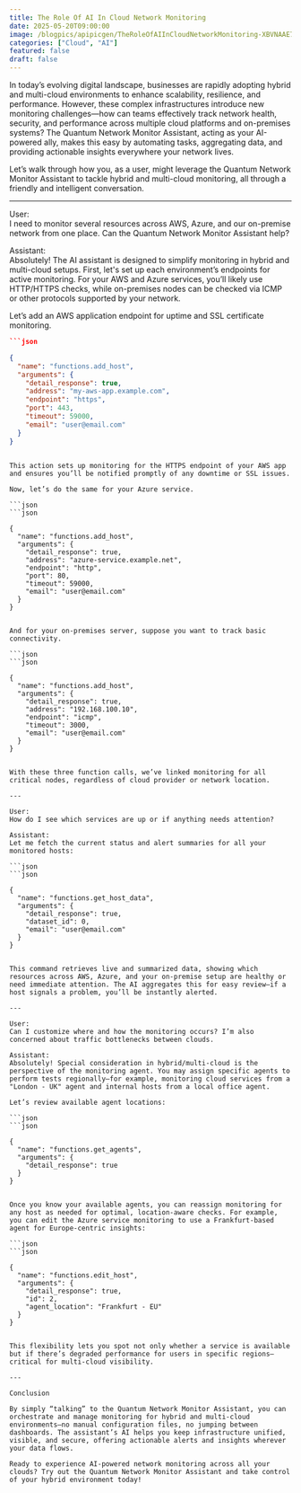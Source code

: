 ```yaml
---
title: The Role Of AI In Cloud Network Monitoring
date: 2025-05-20T09:00:00
image: /blogpics/apipicgen/TheRoleOfAIInCloudNetworkMonitoring-XBVNAAE7R6.jpg
categories: ["Cloud", "AI"]
featured: false
draft: false
---
```

In today’s evolving digital landscape, businesses are rapidly adopting hybrid and multi-cloud environments to enhance scalability, resilience, and performance. However, these complex infrastructures introduce new monitoring challenges—how can teams effectively track network health, security, and performance across multiple cloud platforms and on-premises systems? The Quantum Network Monitor Assistant, acting as your AI-powered ally, makes this easy by automating tasks, aggregating data, and providing actionable insights everywhere your network lives.

Let’s walk through how you, as a user, might leverage the Quantum Network Monitor Assistant to tackle hybrid and multi-cloud monitoring, all through a friendly and intelligent conversation.

---

User:  
I need to monitor several resources across AWS, Azure, and our on-premise network from one place. Can the Quantum Network Monitor Assistant help?

Assistant:  
Absolutely! The AI assistant is designed to simplify monitoring in hybrid and multi-cloud setups. First, let's set up each environment’s endpoints for active monitoring. For your AWS and Azure services, you’ll likely use HTTP/HTTPS checks, while on-premises nodes can be checked via ICMP or other protocols supported by your network.

Let’s add an AWS application endpoint for uptime and SSL certificate monitoring.

```json
```json

{
  "name": "functions.add_host",
  "arguments": {
    "detail_response": true,
    "address": "my-aws-app.example.com",
    "endpoint": "https",
    "port": 443,
    "timeout": 59000,
    "email": "user@email.com"
  }
}
```
```

This action sets up monitoring for the HTTPS endpoint of your AWS app and ensures you’ll be notified promptly of any downtime or SSL issues.

Now, let’s do the same for your Azure service.

```json
```json

{
  "name": "functions.add_host",
  "arguments": {
    "detail_response": true,
    "address": "azure-service.example.net",
    "endpoint": "http",
    "port": 80,
    "timeout": 59000,
    "email": "user@email.com"
  }
}
```
```

And for your on-premises server, suppose you want to track basic connectivity.

```json
```json

{
  "name": "functions.add_host",
  "arguments": {
    "detail_response": true,
    "address": "192.168.100.10",
    "endpoint": "icmp",
    "timeout": 3000,
    "email": "user@email.com"
  }
}
```
```

With these three function calls, we’ve linked monitoring for all critical nodes, regardless of cloud provider or network location.

---

User:  
How do I see which services are up or if anything needs attention?

Assistant:  
Let me fetch the current status and alert summaries for all your monitored hosts:

```json
```json

{
  "name": "functions.get_host_data",
  "arguments": {
    "detail_response": true,
    "dataset_id": 0,
    "email": "user@email.com"
  }
}
```
```

This command retrieves live and summarized data, showing which resources across AWS, Azure, and your on-premise setup are healthy or need immediate attention. The AI aggregates this for easy review—if a host signals a problem, you’ll be instantly alerted.

---

User:  
Can I customize where and how the monitoring occurs? I’m also concerned about traffic bottlenecks between clouds.

Assistant:  
Absolutely! Special consideration in hybrid/multi-cloud is the perspective of the monitoring agent. You may assign specific agents to perform tests regionally—for example, monitoring cloud services from a "London - UK" agent and internal hosts from a local office agent.

Let’s review available agent locations:

```json
```json

{
  "name": "functions.get_agents",
  "arguments": {
    "detail_response": true
  }
}
```
```

Once you know your available agents, you can reassign monitoring for any host as needed for optimal, location-aware checks. For example, you can edit the Azure service monitoring to use a Frankfurt-based agent for Europe-centric insights:

```json
```json

{
  "name": "functions.edit_host",
  "arguments": {
    "detail_response": true,
    "id": 2,
    "agent_location": "Frankfurt - EU"
  }
}
```
```

This flexibility lets you spot not only whether a service is available but if there’s degraded performance for users in specific regions—critical for multi-cloud visibility.

---

Conclusion

By simply “talking” to the Quantum Network Monitor Assistant, you can orchestrate and manage monitoring for hybrid and multi-cloud environments—no manual configuration files, no jumping between dashboards. The assistant’s AI helps you keep infrastructure unified, visible, and secure, offering actionable alerts and insights wherever your data flows.

Ready to experience AI-powered network monitoring across all your clouds? Try out the Quantum Network Monitor Assistant and take control of your hybrid environment today!